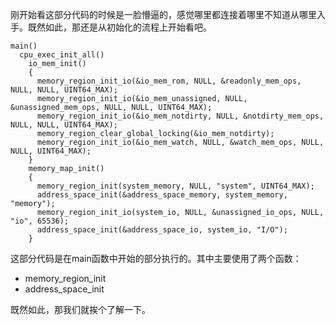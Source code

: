 刚开始看这部分代码的时候是一脸懵逼的，感觉哪里都连接着哪里不知道从哪里入手。既然如此，那还是从初始化的流程上开始看吧。

```
main()
  cpu_exec_init_all()
    io_mem_init()
    {
      memory_region_init_io(&io_mem_rom, NULL, &readonly_mem_ops, NULL, NULL, UINT64_MAX);
      memory_region_init_io(&io_mem_unassigned, NULL, &unassigned_mem_ops, NULL, NULL, UINT64_MAX);
      memory_region_init_io(&io_mem_notdirty, NULL, &notdirty_mem_ops, NULL, NULL, UINT64_MAX);
      memory_region_clear_global_locking(&io_mem_notdirty);
      memory_region_init_io(&io_mem_watch, NULL, &watch_mem_ops, NULL, NULL, UINT64_MAX);
    }
    memory_map_init()
    {
      memory_region_init(system_memory, NULL, "system", UINT64_MAX);
      address_space_init(&address_space_memory, system_memory, "memory");
      memory_region_init_io(system_io, NULL, &unassigned_io_ops, NULL, "io", 65536);
      address_space_init(&address_space_io, system_io, "I/O");
    }
```

这部分代码是在main函数中开始的部分执行的。其中主要使用了两个函数：

  * memory_region_init
  * address_space_init

既然如此，那我们就挨个了解一下。
